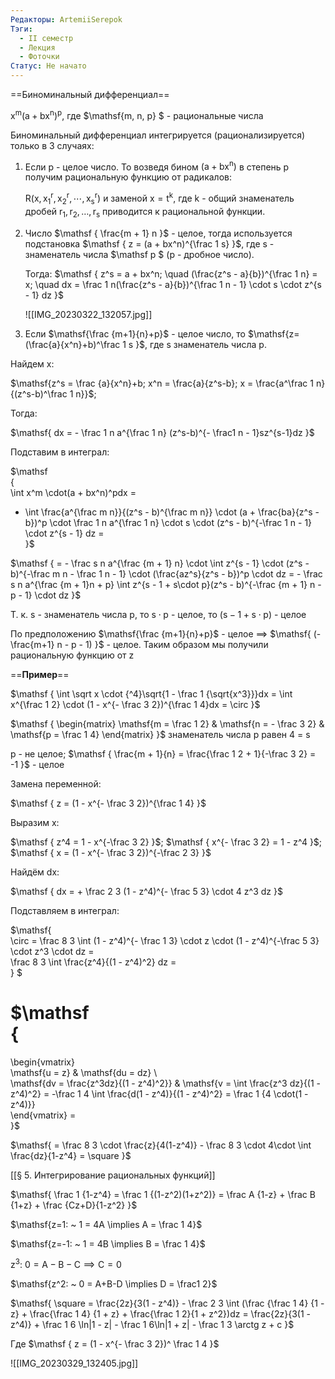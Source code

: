 ```yaml
---
Редакторы: ArtemiiSerepok
Тэги:
  - II семестр
  - Лекция
  - Фоточки
Статус: Не начато
---
```

  

==Биноминальный дифференциал==

$\mathsf{x^m(a+bx^n)^p}$, где $\mathsf{m, n, p} $ - рациональные числа

  

Биноминальный дифференциал интегрируется (рационализируется) только в 3 случаях:

  

1. Если p - целое число. То возведя бином $\mathsf{(a+bx^n)}$ в степень $\mathsf{p}$ получим рациональную функцию от радикалов:
    
    $\mathsf{R(x,x^r_1, x^r_2,\cdots, x^r_s)}$ и заменой $\mathsf{x = t^k}$, где $\mathsf{k}$ - общий знаменатель дробей $\mathsf  
    {  
    r_1, r_2, \ldots, r_s  
    }$ приводится к рациональной функции.
    
      
    
2. Число $\mathsf  
    {  
    \frac{m + 1} n  
    }$ - целое, тогда используется подстановка $\mathsf  
    {  
    z = (a + bx^n)^{\frac 1 s}  
    }$, где $\mathsf s$ - знаменатель числа $\mathsf p $ ($\mathsf p$ - дробное число).
    
    Тогда: $\mathsf  
    {  
    z^s = a + bx^n; \quad (\frac{z^s - a}{b})^{\frac 1 n} = x; \quad dx = \frac 1 n(\frac{z^s - a}{b})^{\frac 1 n - 1} \cdot s \cdot z^{s - 1} dz  
    }$
    
    ![[IMG_20230322_132057.jpg]]
    
      
    
3. Если $\mathsf{\frac {m+1}{n}+p}$ - целое число, то $\mathsf{z=(\frac{a}{x^n}+b)^\frac 1 s  
    }$, где $\mathsf{s}$ знаменатель числа $\mathsf p$.

Найдем $\mathsf x$:

$\mathsf{z^s = \frac {a}{x^n}+b; x^n = \frac{a}{z^s-b}; x = \frac{a^\frac 1 n}{(z^s-b)^\frac 1 n}}$;

Тогда:

$\mathsf{  
dx = - \frac 1 n a^{\frac 1 n} (z^s-b)^{- \frac1 n - 1}sz^{s-1}dz  
}$

Подставим в интеграл:

$\mathsf  
{  
\int x^m \cdot(a + bx^n)^pdx =  
- \int \frac{a^{\frac m n}}{(z^s - b)^{\frac m n}} \cdot (a + \frac{ba}{z^s - b})^p \cdot \frac 1 n a^{\frac 1 n} \cdot s \cdot (z^s - b)^{-\frac 1 n - 1} \cdot z^{s - 1} dz =  
}$

$\mathsf  
{  
= - \frac s n a^{\frac {m + 1} n} \cdot \int z^{s - 1} \cdot (z^s - b)^{-\frac m n - \frac 1 n - 1} \cdot (\frac{az^s}{z^s - b})^p \cdot dz = - \frac s n a^{\frac {m + 1}n + p} \int z^{s - 1 + s\cdot p}(z^s - b)^{-\frac {m + 1} n - p - 1} \cdot dz  
}$

Т. к. $\mathsf{s}$ - знаменатель числа $\mathsf{p}$, то $\mathsf{s\cdot p}$ - целое, то $\mathsf{(s-1+s\cdot p)}$ - целое

По предположению $\mathsf{\frac {m+1}{n}+p}$ - целое $\implies$ $\mathsf{  
(-\frac{m+1} n - p - 1)  
}$ - целое. Таким образом мы получили рациональную функцию от $\mathsf{z}$

  

==**Пример**==

$\mathsf  
{  
\int \sqrt x \cdot {^4}\sqrt{1 - \frac 1 {\sqrt{x^3}}}dx = \int x^{\frac 1 2} \cdot (1 - x^{- \frac 3 2})^{\frac 1 4}dx = \circ  
}$

$\mathsf  
{  
\begin{matrix}  
\mathsf{m = \frac 1 2} & \mathsf{n = - \frac 3 2} & \mathsf{p = \frac 1 4}  
\end{matrix}  
}$ знаменатель числа p равен 4 = s

p - не целое; $\mathsf  
{  
\frac{m + 1}{n} = \frac{\frac 1 2 + 1}{-\frac 3 2} = -1  
}$ - целое

Замена переменной:

$\mathsf  
{  
z = (1 - x^{- \frac 3 2})^{\frac 1 4}  
}$

Выразим x:

$\mathsf  
{  
z^4 = 1 - x^{-\frac 3 2}  
}$; $\mathsf  
{  
x^{- \frac 3 2} = 1 - z^4  
}$; $\mathsf  
{  
x = (1 - x^{- \frac 3 2})^{-\frac 2 3}  
}$

Найдём dx:

$\mathsf  
{  
dx = + \frac 2 3 (1 - z^4)^{- \frac 5 3} \cdot 4 z^3 dz  
}$

Подставляем в интеграл:

$\mathsf{  
\circ = \frac 8 3 \int (1 - z^4)^{- \frac 1 3} \cdot z \cdot (1 - z^4)^{-\frac 5 3} \cdot z^3 \cdot dz =  
\frac 8 3 \int \frac{z^4}{(1 - z^4)^2} dz =  
} $

$\mathsf  
{  
=  
\begin{vmatrix}  
\mathsf{u = z} & \mathsf{du = dz} \\  
\mathsf{dv = \frac{z^3dz}{(1 - z^4)^2}} & \mathsf{v = \int \frac{z^3 dz}{(1 - z^4)^2} = -\frac 1 4 \int \frac{d(1 - z^4)}{(1 - z^4)^2} = \frac 1 {4 \cdot(1 - z^4)}}  
\end{vmatrix} =  
}$

  

$\mathsf{  
= \frac 8 3 \cdot \frac{z}{4(1-z^4)} - \frac 8 3 \cdot 4\cdot \int \frac{dz}{1-z^4} = \square  
}$

[[§ 5. Интегрирование рациональных функций]]

$\mathsf{  
\frac 1 {1-z^4} = \frac 1 {(1-z^2)(1+z^2)} = \frac A {1-z} + \frac B {1+z} + \frac {Cz+D}{1-z^2}  
}$

$\mathsf{z=1: ~ 1 = 4A \implies A = \frac 1 4}$

$\mathsf{z=-1: ~ 1 = 4B \implies B = \frac 1 4}$

$\mathsf{z^3: ~ 0 = A-B-C \implies C = 0}$

$\mathsf{z^2: ~ 0 = A+B-D \implies D = \frac1 2}$

  

$\mathsf{  
\square = \frac{2z}{3(1 - z^4)} - \frac 2 3 \int (\frac {\frac 1 4} {1 - z} + \frac{\frac 1 4} {1 + z} + \frac{\frac 1 2}{1 + z^2})dz = \frac{2z}{3(1 - z^4)} + \frac 1 6 \ln|1 - z| - \frac 1 6\ln|1 + z| - \frac 1 3 \arctg z + c  
}$

Где $\mathsf  
{  
z = (1 - x^{- \frac 3 2})^ \frac 1 4  
}$

  

![[IMG_20230329_132405.jpg]]
